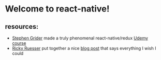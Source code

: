 # Welcome to react-native!

## resources:
- [Stephen Grider](https://github.com/StephenGrider) made a truly phenomenal react-native/redux [Udemy course](https://www.udemy.com/the-complete-react-native-and-redux-course/learn/v4/content)
- [Ricky Ruesser](https://twitter.com/rickyreusser) put together a nice [blog post](http://rickyreusser.com/2016/05/14/things-i-learned-the-hard-way-using-react-native/) that says everything I wish I could